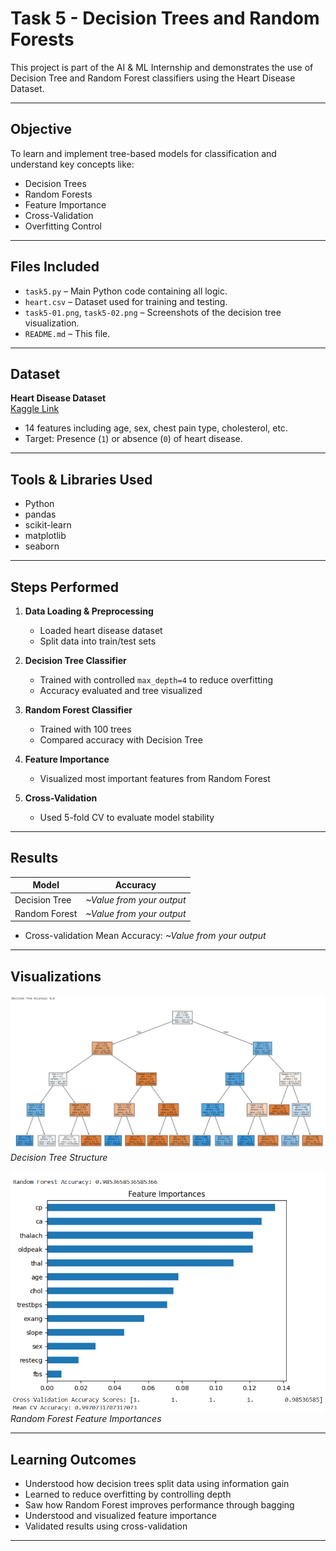 # Task 5 - Decision Trees and Random Forests 

This project is part of the AI & ML Internship and demonstrates the use of Decision Tree and Random Forest classifiers using the Heart Disease Dataset.

---

##  Objective

To learn and implement tree-based models for classification and understand key concepts like:

- Decision Trees
- Random Forests
- Feature Importance
- Cross-Validation
- Overfitting Control

---

##  Files Included

- `task5.py` – Main Python code containing all logic.
- `heart.csv` – Dataset used for training and testing.
- `task5-01.png`, `task5-02.png` – Screenshots of the decision tree visualization.
- `README.md` – This file.

---

##  Dataset

**Heart Disease Dataset**  
[Kaggle Link](https://www.kaggle.com/datasets/johnsmith88/heart-disease-dataset)

- 14 features including age, sex, chest pain type, cholesterol, etc.
- Target: Presence (`1`) or absence (`0`) of heart disease.

---

##  Tools & Libraries Used

- Python
- pandas
- scikit-learn
- matplotlib
- seaborn

---

##  Steps Performed

1. **Data Loading & Preprocessing**  
   - Loaded heart disease dataset
   - Split data into train/test sets

2. **Decision Tree Classifier**  
   - Trained with controlled `max_depth=4` to reduce overfitting  
   - Accuracy evaluated and tree visualized

3. **Random Forest Classifier**  
   - Trained with 100 trees  
   - Compared accuracy with Decision Tree

4. **Feature Importance**  
   - Visualized most important features from Random Forest

5. **Cross-Validation**  
   - Used 5-fold CV to evaluate model stability

---

##  Results

| Model           | Accuracy |
|----------------|----------|
| Decision Tree  | *~Value from your output* |
| Random Forest  | *~Value from your output* |

- Cross-validation Mean Accuracy: *~Value from your output*

---

##  Visualizations

![Decision Tree](task5-01.png)  
*Decision Tree Structure*

![Feature Importances](task5-02.png)  
*Random Forest Feature Importances*

---

##  Learning Outcomes

- Understood how decision trees split data using information gain
- Learned to reduce overfitting by controlling depth
- Saw how Random Forest improves performance through bagging
- Understood and visualized feature importance
- Validated results using cross-validation

---


